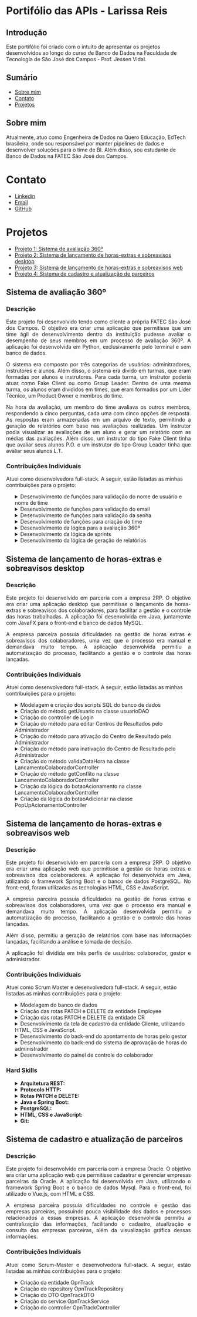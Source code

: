 <h1>Portifólio das APIs - Larissa Reis</h1>
<h2>Introdução</h2>
<p>Este portifólio foi criado com o intuito de apresentar os projetos desenvolvidos ao longo do curso de Banco de Dados na Faculdade de Tecnologia de São José dos Campos - Prof. Jessen Vidal.</p>
<h2>Sumário</h2>
<ul>
    <li><a href="#sobre_mim">Sobre mim</a></li>
    <li><a href="#contato">Contato</a></li>
    <li><a href="#projetos">Projetos</a></li>
</ul>

<h2 id="sobre_mim">Sobre mim</h2>
<p>Atualmente, atuo como Engenheira de Dados na Quero Educação, EdTech brasileira, onde sou responsável por manter pipelines de dados e desenvolver soluções para o time de BI. Além disso, sou estudante de Banco de Dados na FATEC São José dos Campos.</p>

<h1 id="contato">Contato</h1>
<ul>
    <li><a href="https://www.linkedin.com/in/larissa-reis-693568250">Linkedin</a></li>
    <li><a href="mailto:larireis.contato@gmail.com">Email</a></li>
    <li><a href="https://github.com/larissa-fernanda">GitHub</a></li>
</ul>

<h1 id="projetos">Projetos</h1>
<ul>
    <li><a href="#api1">Projeto 1: Sistema de avaliação 360º</a></li>
    <li><a href="#api2">Projeto 2: Sistema de lançamento de horas-extras e sobreavisos desktop</a></li>
    <li><a href="#api3">Projeto 3: Sistema de lançamento de horas-extras e sobreavisos web</a></li>
    <li><a href="#api4">Projeto 4: Sistema de cadastro e atualização de parceiros</a></li>
</ul>

<h2 id="api1">Sistema de avaliação 360º</h2>

<h3>Descrição</h3>

<p align="justify">Este projeto foi desenvolvido tendo como cliente a própria FATEC São José dos Campos. O objetivo era criar uma aplicação que permitisse que um time ágil de desenvolvimento dentro da instituição pudesse avaliar o desempenho de seus membros em um processo de avaliação 360º. A aplicação foi desenvolvida em Python, exclusivamente pelo terminal e sem banco de dados.</p>

<p align="justify">O sistema era composto por três categorias de usuários: adminitradores, instrutores e alunos. Além disso, o sistema era divido em turmas, que eram formadas por alunos e instrutores. Para cada turma, um instrutor poderia atuar como Fake Client ou como Group Leader. Dentro de uma mesma turma, os alunos eram divididos em times, que eram formados por um Líder Técnico, um Product Owner e membros do time.</p>

<p align="justify">Na hora da avaliação, um membro do time avaliava os outros membros, respondendo a cinco perguntas, cada uma com cinco opções de resposta. As respostas eram armazenadas em um arquivo de texto, permitindo a geração de relatórios com base nas avaliações realizadas. Um instrutor podia visualizar as avaliações de um aluno e gerar um relatório com as médias das avaliações. Além disso, um instrutor do tipo Fake Client tinha que avaliar seus alunos P.O. e um instrutor do tipo Group Leader tinha que avaliar seus alunos L.T.</p>

<h3>Contribuições Individuais</h3>

Atuei como desenvolvedora full-stack. A seguir, estão listadas as minhas contribuições para o projeto:

<ul>
    <details>
        <summary>Desenvolvimento de funções para validação do nome de usuário e nome de time</summary>
        <p align="justify">Criei as funções iniciais de validação do nome de usuário e nome de time, garantindo que o nome informado pelo usuário atendesse aos critérios estabelecidos. As funções verificavam se o nome era válido, ou seja, se continha apenas letras e underlines, se não começava com números e se tinha mais de dois caracteres. Para isso, usei expressões regulares.</p>
        <pre>
        <code>
        def has_name_valid_characters(name):
            "Verifica se tem caracteres especiais."
            return re.match("^[a-zA-Z0-9_-]+$", name)

        def is_name_valid(name, show=False):
            """
            Retorna True ou False. Verifica se o nome é valido ou não.
            Validações:
                - deve conter mais de 2 caracteres
                - não pode começar com número
                - não pode conter caracteres especiais, exceto underline "_"
            """
            if len(name) <= 2:
                if show == True:
                    print('O nome deve ter mais de 2 caracteres. Tente novamente!')
                return False
            elif not has_name_valid_characters(name):
                if show == True:
                    print('Formato inválido. Tente novamente!')
                return False
            elif re.match('\d', name[0]):
                if show == True:
                    print('Nomes não podem começar com número')
                return False
            else:
                return True

        def prompt_for_valid_username():
            """
            Loop pedindo para o usuário inserir o nome caso
            o nome seja inválido.
            """
            input_name = input('Digite o nome:')

            while not is_name_valid(input_name):
                input_name = input('Digite um nome válido:')

            return input_name

        def prompt_for_valid_team_name():
            input_team_name = input('Digite o nome do time: ')

            while not is_name_valid(input_team_name):
                input_team_name = input('Digite um nome válido para o time: ')

            return input_team_name

</code></pre> 
    </details>
    <details>
        <summary>Desenvolvimento de funções para validação do email</summary>
        <p align="justify">Criei as funções iniciais de validação do email, garantindo que o email informado pelo usuário atendesse aos critérios estabelecidos. As funções verificavam se o email era válido, ou seja, se continha um "@" e um ".". Para isso, usei expressões regulares.</p>
        <pre>
        <code>
        def is_email_valid(email):
            return re.match('^[a-z0-9.]+@[a-z0-9]+\.[a-z]+(\.[a-z]+)?$', email)


        def prompt_for_valid_email():
            input_email = input('Digite o email: ')

            while not is_email_valid(input_email):
                print('E-mail inválido. Digite novamente!')
                input_email = input('Digite o e-mail: ')

            return input_email
</code></pre>
    </details>
    <details>
        <summary>Desenvolvimento de funções para validação da senha</summary>
        <p align="justify">Criei as funções iniciais de validação da senha, garantindo que a senha informada pelo usuário atendesse aos critérios estabelecidos. As funções verificavam se a senha era válida, ou seja, se continha pelo menos 8 caracteres, um número, uma letra maiúscula, uma letra minúscula e um caracter especial. Para isso, usei expressões regulares.</p>
        <pre>
        <code>
        def is_password_valid(password, show=False):
            """
            Retorna True ou False. Verifica se a senha é valida ou não.
            Validações:
                - deve conter mais de 8 caracteres
                - deve conter pelo menos 1 letra maiúscula
                - deve conter pelo menos 1 letra minúscula
                - deve conter pelo menos 1 número
                - deve conter pelo menos 1 carácter especial (@!%*?&)    
            """
            if len(password) < 8:
                if show == True:
                    print('A senha deve ter mais de 8 caracteres.')
                return False
            elif not has_password_valid_characters(password):
                if show == True:
                    print('Formato inválido!')
                return False
            else:
                return True

        def prompt_for_valid_password(show = False):
            """
            Loop pedindo para o usuário inserir a senha caso
            ela seja inválida.
            """
            if show == True:
                print('Sua senha deve conter:\n- No mínimo 8 caracteres\n- No mínimo 1 letra maiúscula\n- No mínimo 1 letra minúscula\n- No mínimo 1 número\n- No mínimo 1 carácter especial (@!%*?&) ')
            input_password = stdiomask.getpass(prompt="Digite a senha: ", mask="*")

            while not is_password_valid(input_password, show):
                input_password = stdiomask.getpass(prompt="Digite uma senha válida: ", mask="*")

            return input_password
</code></pre>
    </details>
    <details>
        <summary>Desenvolvimento de funções para criação do time</summary>
        <p align="justify">Criei as funções iniciais para a criação do time, permitindo que o usuário informasse o nome do time e os membros que fariam parte dele. As funções solicitavam ao usuário o nome do time e os dados dos membros, como nome, email e função. Os membros eram validados de acordo com as regras estabelecidas e, caso fossem válidos, eram adicionados ao time.</p>
        <p align="justify">Os times eram formados por pelo menos um Líder Técnico e um Product Owner. Caso o time não atendesse a esses critérios, o usuário era informado e solicitado a informar os membros novamente. Ao informar um time válido, ele era salvo no arquivo de times.</p>
        <pre>
        <code>
        def create_team_dict(id, team_name, members): #members = [{"nome": "nome do membro", "funcao": "funcao do membro"},...]
            return {
                "id": id,
                "team_name": team_name,
                "members": members
            }

        def prompt_for_team_members():
            members = []
            while True:
                with open('users.txt', 'r') as file:
                    category = prompt_for_valid_category()
                    name = prompt_for_valid_username()
                    email = prompt_for_valid_email()
                    member = None
                    for line in file:
                        user = line_to_user_dict(line)
                        if user["name"] == name and user["email"] == email and user["category"] == category:
                            member = {
                                "id" : user["id"],
                                "category": category,
                                "name": name,
                                "email": email,
                            }
                            members.append(member)
                            break
                    if not member:
                        print('Usuário não encontrado.')

                    asking = input('Deseja continuar?').lower()
                    if asking == 'n'or asking == 'nao' or asking == 'não':
                        break
            return members

        def create_team_interactively():
            print("\nFormulário de Criação de Time\n")

            team_name = prompt_for_valid_team_name()
            members = prompt_for_team_members()
            if not has_team_valid_members(members):
                print("O time precisa ter pelo menos um Líder técnico e um Product Owner")
                return create_team_interactively()
            team_dict = create_team_dict(uuid.uuid4(), team_name, members)
            save_team_to_file(team_dict)

        def has_team_valid_members(members):
            """
            Verifica se o time tem pelo menos 1 Líder Técnico e 1 PO
            """
            needed_categories = set(['LT', 'PO'])
            category_of_members = set([member['category'] for member in members])
            return needed_categories.issubset(category_of_members)

        def save_team_to_file(team):
            file = open("data/teams.txt", "a")
            line = team_dict_to_line(team)
            file.write(line)
            file.write("\n")
            file.close()
            print("Time salvo com sucesso!")

        def print_team_members(team_name):
            found_team = None
            with open('data/teams.txt', 'r') as file:
                for line in file:
                    team_dict = line_to_team_dict(line.rstrip())

                    if team_name == team_dict["team_name"]:
                        found_team = team_dict
                        break

                if not found_team:
                    print("Time não encontrado")
                    return

            members = []

            with open("data/users.txt", "r") as file:
                for line in file:
                    user_dict = line_to_user_dict(line)
                    if user_dict["id"] in found_team["members_id"]:
                        members.append({**user_dict, "password": "****"})

            print("Time: ", found_team["team_name"])
            for member in members:
                print(member["name"], member["category"])

        def team_dict_to_line(team):
            team_id = team["id"]
            team_name = team["team_name"]
            members = [member["id"] for member in team["members"]]
            members_id = ','.join(members)
            return f"{team_id};{team_name};{members_id}"

        def line_to_team_dict(line):
            splited_line = line.split(";")
            team_id = splited_line[0]
            team_name = splited_line[1]
            members_id = splited_line[2].split(',')
            team_dict = {
                "team_id": team_id,
                "team_name": team_name,
                "members_id": members_id
            }
            return team_dict
</code></pre>
    </details>
    <details>
        <summary>Desenvolvimento da lógica para a avaliação 360º</summary>
        <p align="justify">Criei a lógica para a avaliação 360º, permitindo que um membro do time avaliasse os outros membros. A avaliação era composta por cinco perguntas, cada uma com cinco opções de resposta. As respostas eram armazenadas em um arquivo de texto, permitindo a geração de relatórios com base nas avaliações realizadas.</p>
        <p align="justify">Como o sistema era composto por diferentes categorias de usuários, um instrutor 
        <pre>
        <code>
        categories = {
            'PO': 'Product Owner',
            'LT': 'Líder Técnico',
            'MT':  'Membro do time',
        }


        def search_teams_on_file_by_user(user,select_member=True, show=True):
            teams = []
            with open('data/teams.txt', "r") as file:
                for line in file:
                    team = line_to_team_dict(line)
                    if user in team["members"]:
                        teams.append(team)

            if show:
                if len(teams) > 0:
                    blue_bright_print('\n          Seus times:') 
                    for indice, team in enumerate(teams):
                        print(f'     {indice+1}. {team["name"]}')

                    input_team = int(bright_input('\nQual time deseja selecionar? '))

                    if input_team > 0 and input_team <= len(teams):
                        team = teams[input_team - 1]
                        if select_member:
                            return select_team_member(user, team), team['id']
                        else:
                            return None, team['id']

                    else:
                        red_print('\nOpção inválida. Tente novamente!\n')
                        return search_teams_on_file_by_user(user, select_member)
                else:
                    green_print('Você não está inserido em nenhum time ainda.')
                    return None
            else:
                return teams


        def select_team_member(user ,team):
            print()
            blue_bright_print(f'     Membros de {team["name"]}:')
            valid_members = []
            for member in team['members']:
                if user['category'] == 'PO' or user['category'] == 'LT' or user['category'] == 'MT':
                    if member['category'] == 'PO' or member['category'] == 'LT' or member['category'] == 'MT':
                        valid_members.append(member)
                elif user['category'] == 'LG':
                    if member['category'] == 'LT':
                        valid_members.append(member)
                elif user['category'] == 'FC':
                    if member['category'] == 'PO':
                        valid_members.append(member)
            for indice, member in enumerate(valid_members):
                print(f'{indice+1}. {categories[member["category"]].ljust(20," ")}{member["name"]}')

            input_member = int(bright_input('\nQual membro deseja avaliar? '))
            if input_member > 0 and input_member <= len(valid_members):
                return valid_members[input_member-1]

            else:
                red_print('Usuário inválido. Tente novamente!')
                return select_team_member(team)


        def evaluation_form(user=None, team=None, show=True):
            questions = {
                '1': {
                    'question': "Trabalho em equipe, cooperação e descentralização de conhecimento:",
                    'answers': {'0': 'Muito Ruim', '1': 'Ruim', '2': 'Regular', '3': 'Bom', '4': 'Muito Bom'},
                },
                '2': {
                    'question': "Iniciativa e proatividade:",
                    'answers': {'0': 'Muito Ruim', '1': 'Ruim', '2': 'Regular', '3': 'Bom', '4': 'Muito Bom'},
                },
                '3': {
                    'question': "Autodidaxia e agregação de conhecimento ao grupo:",
                    'answers': {'0': 'Muito Ruim', '1': 'Ruim', '2': 'Regular', '3': 'Bom', '4': 'Muito Bom'},
                },
                '4': {
                    'question': "Entrega de resultados e participação efetiva no projeto:",
                    'answers': {'0': 'Muito Ruim', '1': 'Ruim', '2': 'Regular', '3': 'Bom', '4': 'Muito Bom'},
                },
                '5': {
                    'question': "Competência técnica:",
                    'answers': {'0': 'Muito Ruim', '1': 'Ruim', '2': 'Regular', '3': 'Bom', '4': 'Muito Bom'},
                }
            }
            if show:
                blue_bright_print(f"\n           Avaliação de {user['name']}\n")
                lista = []
                for qk, qv in questions.items():
                    green_print(f'\n{qk}. {qv["question"]}')

                    print('\nEscolha entre as opções indicadas:\n')
                    for ak, av in qv['answers'].items():
                        print(f'[{ak}]: {av}')

                    answers_user = int(bright_input('\nOpção: '))
                    print()
                    while answers_user < 0 or answers_user > 4:
                        red_print('\nOpção inválida! Tente novamente.\n')
                        answers_user = int(bright_input('\nOpção: '))
                    lista.append(answers_user)

                return evaluation(lista, user, team)

            else:
                return questions


        def evaluation(lista, user, team):
            evaluation = {'skill_1': lista[0], 'skill_2':lista[1], 'skill_3':lista[2], 'skill_4':lista[3], 'skill_5':lista[4]}
            id_sprint = 1
            id_team = team
            id_user_log = get_logged_user()['id']
            category_user_log = get_logged_user()['category']
            id_av_user = user['id']
            category_av_user = user['category']
            name_av_user = user['name']
            skill_1 = evaluation["skill_1"]
            skill_2 = evaluation["skill_2"]
            skill_3 = evaluation["skill_3"]
            skill_4 = evaluation["skill_4"]
            skill_5 = evaluation["skill_5"]

            line = f"{id_sprint};{id_team};{id_user_log};{category_user_log};{id_av_user};{category_av_user};{name_av_user};{skill_1};{skill_2};{skill_3};{skill_4};{skill_5}"

            return save_evaluation(line)


        def save_evaluation(line):
            file = open('data/evaluations.txt', "a")
            file.write(line)
            file.write("\n")
            file.close()


        def line_to_evaluation_dict(line):
            splitted_line = line.rstrip("\n").split(";")
            id_sprint = splitted_line[0]
            id_team = splitted_line[1]
            id_user_log = splitted_line[2]
            category_user_log = splitted_line[3]
            id_av_user = splitted_line[4]
            category_av_user = splitted_line[5]
            name_av_user = splitted_line[6]
            skill_1 = splitted_line[7]
            skill_2 = splitted_line[8]
            skill_3 = splitted_line[9]
            skill_4 = splitted_line[10]
            skill_5 = splitted_line[11]
            dict = {
                    "id_sprint": id_sprint,
                    "id_team": id_team,
                    "id_user_log": id_user_log,
                    "category_user_log": category_user_log,
                    "id_av_user": id_av_user,
                    "category_av_user": category_av_user,
                    "name_av_user": name_av_user,
                    "skill_1": skill_1,
                    "skill_2": skill_2,
                    "skill_3": skill_3,
                    "skill_4": skill_4,
                    "skill_5": skill_5 
                    }
            return dict


        def mean_grades(team, user):
            skills = [[],[],[],[],[]]

            with open ('data/evaluations.txt', "r") as file:
                for line in file:
                    splitted_line = line.rstrip("\n").split(";")
                    if team == splitted_line[1] and user == splitted_line[4]:
                        skills[0].append(int(splitted_line[7]))
                        skills[1].append(int(splitted_line[8]))
                        skills[2].append(int(splitted_line[9]))
                        skills[3].append(int(splitted_line[10]))
                        skills[4].append(int(splitted_line[11]))

            if len(skills[0]) > 0:    
                mean = [
                    round(statistics.mean(skills[0]), 1),
                    round(statistics.mean(skills[1]), 1),
                    round(statistics.mean(skills[2]), 1),
                    round(statistics.mean(skills[3]), 1),
                    round(statistics.mean(skills[4]), 1),
                ]

                total_mean = round(statistics.mean(mean), 1)

                return [mean, total_mean]
            else:
                return None


        def print_mean_grades(team, user):
            mean = mean_grades(team,user['id'])
            questions = evaluation_form(user, team, show=False)

            if mean is None:
                magenta_print('\nVocê ainda não foi avaliado.')
                return

            blue_bright_print(f"\n          Médias de {user['name']}\n")    
            for n, question in enumerate(questions):
                bright_print(f'{questions[question]["question"]}')
                if mean[0][n] > 2:
                    green_print(f'{mean[0][n]}')
                elif mean[0][n] == 2:
                    magenta_print(f'{mean[0][n]}')
                else:
                    red_print(f'{mean[0][n]}')
            if mean[1] >= 2:
                green_print(f'\nMédia total: {mean[1]}\n')
            elif mean[1] == 2:
                magenta_print(f'\nMédia total: {mean[1]}\n')
            else:
                red_print(f'\nMédia total: {mean[1]}\n')

        def print_mean_grades_LG(team_id, LT = False):
            with open('data/teams.txt', 'r') as file:
                for line in file:
                    team_dict = line_to_team_dict(line)
                    if team_id == team_dict['id']:
                        team = team_dict
                        break

            team_member_mean = {member['id']: {'name': member['name'], 'category': member['category']} for member in team['members']}

            with open ('data/evaluations.txt', "r") as file:
                for line in file:
                    dict_line = line_to_evaluation_dict(line)
                    if team_id == dict_line['id_team']:
                        if team_member_mean[dict_line['id_av_user']].get('mean', None) is None:
                            member_mean = mean_grades(team_id, dict_line['id_av_user'])
                            team_member_mean[dict_line['id_av_user']]['mean'] = member_mean

            questions = evaluation_form(show=False)
            members_to_list = team_member_mean

            if LT:
                members_to_list = {id: item for id, item in team_member_mean.items() if item['category'] == 'LT'}
            for item in members_to_list.values():
                if 'mean' not in item:
                    if item['category'] not in ['FC', 'LG']:
                        magenta_print(f'\n{item["name"]} ({categories[item["category"]]}) ainda não foi avaliado.')
                    continue
                blue_bright_print(f"\n          Médias de {item['name']} - {categories[item['category']]}\n")
                for n, question in enumerate(questions):
                    bright_print(f'{questions[question]["question"]}', end = ' ')
                    if item["mean"][0][n] > 2:
                        green_print(f'{item["mean"][0][n]}')
                    elif item["mean"][0][n] == 2:
                        magenta_print(f'{item["mean"][0][n]}')
                    else:
                        red_print(f'{item["mean"][0][n]}')
                if item["mean"][1] >= 2:
                    green_print(f'\nMédia total: {item["mean"][1]}\n')
                elif item["mean"][1] == 2:
                    magenta_print(f'\nMédia total: {item["mean"][1]}\n')
                else:
                    red_print(f'\nMédia total: {item["mean"][1]}\n')

        def print_mean_grades_FC(team):
            lista = []
            with open ('data/evaluations.txt', "r") as file:
                for line in file:
                    dict_line = line_to_evaluation_dict(line)
                    if team == dict_line['id_team']:
                        if dict_line['category_av_user'] == 'PO':
                            if dict_line['id_av_user'] not in [item[0] for item in lista]:
                                po_mean = mean_grades(team, dict_line['id_av_user'])
                                lista.append((dict_line['id_av_user'], dict_line['name_av_user'], po_mean))

            if len(lista) < 1:
                magenta_print('\nO PO desse time ainda não foi avaliado.')

            questions = evaluation_form(show=False)
            for item in lista:
                blue_bright_print(f"\n          Médias de {item[1]}\n")    
                for n, question in enumerate(questions):
                    bright_print(f'{questions[question]["question"]}', end = ' ')
                    if item[2][0][n] > 2:
                        green_print(f'{item[2][0][n]}')
                    elif item[2][0][n] == 2:
                        magenta_print(f'{item[2][0][n]}')
                    else:
                        red_print(f'{item[2][0][n]}')
                if item[2][1] >= 2:
                    green_print(f'\nMédia total: {item[2][1]}\n')
                elif item[2][1] == 2:
                    magenta_print(f'\nMédia total: {item[2][1]}\n')
                else:
                    red_print(f'\nMédia total: {item[2][1]}\n')

        def run_evaluation():
            user_log = get_logged_user()
            if user_log['category']!= 'LG' and user_log['category']!= 'FC':
                av_user, id_team = search_teams_on_file_by_user(user_log)
                evaluation_form(av_user, id_team)
            elif user_log['category'] == 'LG':
                av_user, id_team = search_teams_on_file_by_user(user_log)
                evaluation_form(av_user, id_team)
            else:
                av_user, id_team = search_teams_on_file_by_user(user_log)
                evaluation_form(av_user, id_team)

        def run_mean_grades():
            user_log = get_logged_user()

            if user_log['category']!= 'LG' and user_log['category']!= 'FC':
                av_user, id_team = search_teams_on_file_by_user(user_log, select_member=False)
                print_mean_grades(id_team, user_log)


            elif user_log['category'] == 'LG':
                av_user, id_team = search_teams_on_file_by_user(user_log, select_member=False)
                only_LT = ['Ver somente as médias dos Líderes Técnicos', 'Ver as notas de todo o time']
                blue_bright_print('\n       Selecione uma opção:'.center(60))
                for indice, item in enumerate(only_LT):
                    print(f'     {indice+1}. {item}')
                awnser = int(input('\n   Opção: '))
                while awnser != 1 and awnser != 2:
                    awnser = int(input('\n   Opção: '))
                if awnser == 1:
                    print_mean_grades_LG(id_team, LT=True)
                elif awnser == 2:
                    print_mean_grades_LG(id_team)


            elif user_log['category'] == 'FC':   
                av_user, id_team = search_teams_on_file_by_user(user_log, select_member=False)
                print_mean_grades_FC(id_team)
</pre></code>
    </details>
    <details>
        <summary>Desenvolvimento da lógica de sprints</summary>
        <p align="justify">Criei a lógica para a criação e fechamento de sprints, permitindo que um instrutor do tipo Group Leader pudesse criar uma sprint e fechá-la. Além disso, criei a lógica para a seleção de uma sprint, permitindo que um instrutor pudesse selecionar uma sprint para avaliar os membros do time</p>
        <p align="justify">Para a criação de uma sprint, era necessário fechar a sprint anterior, caso houvesse uma sprint aberta. Para isso, criei a função <code>get_opened_sprint</code>, que retornava a sprint aberta, caso houvesse uma, e a função <code>has_opened_sprint</code>, que verificava se havia uma sprint aberta. Além disso, criei a função <code>select_sprint_tui</code>, que permitia a seleção de uma sprint, e a função <code>close_sprint_tui</code>, que fechava a sprint selecionada.</p>
        <p align="justify">A criação de uma sprint se dava por turma, ou seja, um instrutor do tipo Group Leader podia criar uma sprint para uma turma específico.</p>
        <pre>
        <code>
        def summary_sprint(sprint):
            name = sprint["name"]
            id = sprint["id"]
            status = sprint["status"]
            return f"{name} #{id} ({status})"


        def show_sprints_from_group(group):
            sprints = get_all_sprints_from_group(group)
            print("Sprints")
            for sprint in sprints:
                print(f"    - {summary_sprint(sprint)}")


        def has_group_opened_sprint(group):
            opened_sprints = get_opened_sprint_from_group(group)
            return opened_sprints is not None


        def open_sprint_for_group(group):
            if has_group_opened_sprint(group):
                print("Já existe uma sprint aberta.")
                return
            sprint_name = input('Qual o nome da sprint? ')
            create_sprint(group, sprint_name)


        def close_sprint_from_group(group):
            if not has_group_opened_sprint(group):
                print("Não existe sprint aberta.")
                return
            sprint = get_opened_sprint_from_group(group)
            print(summary_sprint(sprint))
            answer = input("Tem certeza que deseja fechar essa sprint (S/N)? ")
            if answer != "S" and answer != "s":
                return
            sprint["status"] = "fechada"
            update_sprints()    


        def select_sprint_from_group(group, closed=False):
            sprints = get_all_sprints_from_group(group)
            if not closed:
                valid_sprints = sprints
            if closed:
                valid_sprints = []
                for sprint in sprints:
                    if sprint['status'] == 'fechada':
                        valid_sprints.append(sprint)

            if len(valid_sprints) == 0:
                print("Nenhuma sprint encontrada.")
                return None

            for index, sprint in enumerate(valid_sprints):
                print(f"{index+1} - {summary_sprint(sprint)}")

            while True:
                option = safe_int_input("Opção: ")
                if option > 0 and option <= len(sprints):
                    return valid_sprints[option - 1]
                print("Opção inválida.")


        def reopen_sprint_from_group(group):
            if has_group_opened_sprint(group):
                print("Já existe uma sprint aberta.")
                return
            sprint = select_sprint_from_group(group)

            if sprint is None:
                return
            
            print(summary_sprint(sprint))
            answer = input("Tem certeza que deseja reabrir essa sprint (S/N)? ")
            if answer != "S" and answer != "s":
                return
            sprint["status"] = "aberta"
            update_sprints()    


        def admin_sprints_menu():
            print("Selecione a Turma")
            turma = search_and_select_turma()
            if turma is None:
                return
            
            while True:
                print("Menu Sprints (Administrador)")
                print(f"Turma: {turma['name']}")
                print("1 - Listar")
                print("2 - Abrir Nova")
                print("3 - Fechar")
                print("4 - Reabrir")
                print("5 - Voltar")
                
                while True:
                    option = safe_int_input("Opção: ")
                    if option >= 1 and option <= 6:
                        break
                    print("Opção inválida.")
                
                if option == 1:
                    show_sprints_from_group(turma)
                elif option == 2:
                    open_sprint_for_group(turma)
                elif option == 3:
                    close_sprint_from_group(turma)
                elif option == 4:
                    reopen_sprint_from_group(turma)
                else:
                    return
</code></pre>
    </details>
    <details>
        <summary>Desenvolvimento da lógica de geração de relatórios</summary>
        <p align="justify">Criei a lógica para a geração de relatórios, permitindo que o administrador pudesse ver todas as médias no geral ou por sprint, um aluno pudesse ver todas as suas médias no geral ou por sprint, um instrutor do tipo Group Leader pudesse ver as médias de todos os membros do time ou somente dos Líderes Técnicos e um instrutor do tipo Fake Client pudesse ver somente as médias dos Product Owners.</p>
        <pre>
        <code>
        EVALUATIONS_TXT_FILE =  "data/evaluations.txt"

        CATEGORIES = {
            "PRODU": "Product Owner",
            "LIDER": "Líder Técnico",
            "COMUM": "Membro do time",
        }


        def average_grades(team_id, user_id, sprint=None):
            skills = [[], [], [], [], []]

            with open(EVALUATIONS_TXT_FILE, "r") as file:
                for line in file:
                    evaluation = line_to_evaluation_dict(line)
                    if sprint is not None:
                        if team_id == evaluation["id_team"] and user_id == evaluation["evaluated_id"] and sprint['id'] == evaluation['id_sprint']:
                            skills[0].append(int(evaluation["skill_1"]))
                            skills[1].append(int(evaluation["skill_2"]))
                            skills[2].append(int(evaluation["skill_3"]))
                            skills[3].append(int(evaluation["skill_4"]))
                            skills[4].append(int(evaluation["skill_5"]))
                    else:
                        if team_id == evaluation["id_team"] and user_id == evaluation["evaluated_id"]:
                            skills[0].append(int(evaluation["skill_1"]))
                            skills[1].append(int(evaluation["skill_2"]))
                            skills[2].append(int(evaluation["skill_3"]))
                            skills[3].append(int(evaluation["skill_4"]))
                            skills[4].append(int(evaluation["skill_5"]))


            if len(skills[0]) > 0:
                mean = [
                    round(statistics.mean(skills[0]), 1),
                    round(statistics.mean(skills[1]), 1),
                    round(statistics.mean(skills[2]), 1),
                    round(statistics.mean(skills[3]), 1),
                    round(statistics.mean(skills[4]), 1),
                ]

                total_mean = round(statistics.mean(mean), 1)

                return [mean, total_mean]
            else:
                return None


        def print_average_grades(team, user, sprint=None):
            average = average_grades(team['id'], user["id"], sprint)
            questions = evaluation_form(show=False)

            if average is None:
                magenta_print("\nVocê ainda não foi avaliado.")
                return

            blue_bright_print(f"\n          Médias de {user['name']}\n")
            for n, question in enumerate(questions):
                bright_print(f'{questions[question]["question"]}')
                if average[0][n] > 2:
                    green_print(f"{average[0][n]}")
                elif average[0][n] == 2:
                    magenta_print(f"{average[0][n]}")
                else:
                    red_print(f"{average[0][n]}")
            if average[1] >= 2:
                green_print(f"\nMédia total: {average[1]}\n")
            elif average[1] == 2:
                magenta_print(f"\nMédia total: {average[1]}\n")
            else:
                red_print(f"\nMédia total: {average[1]}\n")


        def print_average_grades_LG(team, sprint=None, LT=False):

            team_member_average = {
                member["id"]: {"name": member["name"], "category": member["category"]}
                for member in team["members"]
            }

            with open(EVALUATIONS_TXT_FILE, "r") as file:
                for line in file:
                    dict_line = line_to_evaluation_dict(line)
                    if team['id'] == dict_line["id_team"]:
                        if team_member_average[dict_line["evaluated_id"]].get("average", None) is None:
                            member_average = average_grades(team['id'], dict_line["evaluated_id"], sprint)
                            team_member_average[dict_line["evaluated_id"]]["average"] = member_average

            questions = evaluation_form(show=False)
            members_to_list = team_member_average

            if LT:
                members_to_list = {
                    id: item
                    for id, item in team_member_average.items()
                    if item["category"] == "LIDER"
                }
            for item in members_to_list.values():
                if "average" not in item:
                    magenta_print(
                        f'\n{item["name"]} ({CATEGORIES[item["category"]]}) ainda não foi avaliado.'
                    )
                    continue
                blue_bright_print(
                    f"\n          Médias de {item['name']} - {CATEGORIES[item['category']]}\n"
                )
                for n, question in enumerate(questions):
                    bright_print(f'{questions[question]["question"]}', end=" ")
                    if item["average"][0][n] > 2:
                        green_print(f'{item["average"][0][n]}')
                    elif item["average"][0][n] == 2:
                        magenta_print(f'{item["average"][0][n]}')
                    else:
                        red_print(f'{item["average"][0][n]}')
                if item["average"][1] >= 2:
                    green_print(f'\nMédia total: {item["average"][1]}\n')
                elif item["average"][1] == 2:
                    magenta_print(f'\nMédia total: {item["average"][1]}\n')
                else:
                    red_print(f'\nMédia total: {item["average"][1]}\n')


        def print_average_grades_FC(team, sprint):
            lista = []
            with open(EVALUATIONS_TXT_FILE, "r") as file:
                for line in file:
                    dict_line = line_to_evaluation_dict(line)
                    if team["id"] == dict_line["id_team"]:
                        if dict_line["evaluated_category"] == "PRODU":
                            if dict_line["evaluated_id"] not in [item[0] for item in lista]:
                                po_average = average_grades(team["id"], dict_line["evaluated_id"], sprint)
                                lista.append(
                                    (
                                        dict_line["evaluated_id"],
                                        dict_line["evaluated_name"],
                                        po_average,
                                    )
                                )

            if len(lista) < 1:
                magenta_print("\nO Product Owner desse time ainda não foi avaliado.")

            questions = evaluation_form(show=False)
            for item in lista:
                blue_bright_print(f"\n          Médias de {item[1]}\n")
                for n, question in enumerate(questions):
                    bright_print(f'{questions[question]["question"]}', end=" ")
                    if item[2][0][n] > 2:
                        green_print(f"{item[2][0][n]}")
                    elif item[2][0][n] == 2:
                        magenta_print(f"{item[2][0][n]}")
                    else:
                        red_print(f"{item[2][0][n]}")
                if item[2][1] >= 2:
                    green_print(f"\nMédia total: {item[2][1]}\n")
                elif item[2][1] == 2:
                    magenta_print(f"\nMédia total: {item[2][1]}\n")
                else:
                    red_print(f"\nMédia total: {item[2][1]}\n")


        def by_sprint_question(team):
            by_sprint = [
                "Ver as médias por sprint",
                "Ver as médias de todas as sprints"
            ]
            blue_bright_print("\n       Ver médias por sprint?".center(60))

            for indice, item in enumerate(by_sprint):
                print(f"     {indice+1}. {item}")
            awnser_sprint = int(bright_input("\n   Opção: "))

            while awnser_sprint != 1 and awnser_sprint != 2:
                awnser_sprint = int(bright_input("\n   Opção: "))

            if awnser_sprint == 1:
                sprint = select_sprint_tui(team['id'], closed=True)

            elif awnser_sprint == 2:
                sprint = None

            return sprint


        def run_average_grades():
            user, groups = search_groups()
            av_user, team = select_group(user, groups, select_member=False)
            sprint = by_sprint_question(team)

            if user["type"] == 'COMUM':
                print_average_grades(team, user, sprint)

            elif user["type"] == 'ADMIN':
                print_average_grades_LG(team, sprint)

            elif user["id"] == team['turma']['group_leader']['id']:
                only_LT = [
                    "Ver somente as médias dos Líderes Técnicos",
                    "Ver as notas de todo o time",
                ]
                blue_bright_print("\n       Quais médias quer ver?".center(60))
                for indice, item in enumerate(only_LT):
                    print(f"     {indice+1}. {item}")
                awnser = int(input("\n   Opção: "))
                while awnser != 1 and awnser != 2:
                    awnser = int(input("\n   Opção: "))
                if awnser == 1:
                    print_average_grades_LG(team, sprint, LT=True)
                elif awnser == 2:
                    print_average_grades_LG(team, sprint)

            elif user["id"] == team['turma']['fake_client']['id']:
                print_average_grades_FC(team, sprint)
</code></pre>
    </details>
</ul>

<h2 id="api2">Sistema de lançamento de horas-extras e sobreavisos desktop</h2>

<h3>Descrição</h3>

<p align="justify">Este projeto foi desenvolvido em parceria com a empresa 2RP. O objetivo era criar uma aplicação desktop que permitisse o lançamento de horas-extras e sobreavisos dos colaboradores, para facilitar a gestão e o controle das horas trabalhadas. A aplicação foi desenvolvida em Java, juntamente com JavaFX para o front-end e banco de dados MySQL.</p>

<p align="justify">A empresa parceira possuía dificuldades na gestão de horas extras e sobreavisos dos colaboradores, uma vez que o processo era manual e demandava muito tempo. A aplicação desenvolvida permitiu a automatização do processo, facilitando a gestão e o controle das horas lançadas.</p>

<h3>Contribuições Individuais</h3>
<p>Atuei como desenvolvedora full-stack. A seguir, estão listadas as minhas contribuições para o projeto:</p>

<ul>
    <details>
        <summary>Modelagem e criação dos scripts SQL do banco de dados</summary>
        <p align="justify">Participei da modelagem do banco de dados, utilizando o MySQL. O banco de dados foi modelado de acordo com as necessidades da empresa parceira, contemplando as entidades e relacionamentos necessários para a aplicação.</p>
        <p align="justify">Além disso, participei da criação dos scripts SQL para a criação das tabelas e relacionamentos no banco de dados.</p>
        <pre>
        <code>
        create table
            hora(
                id int not null AUTO_INCREMENT PRIMARY KEY,
                username_lancador VARCHAR(20) not null,
                data_hora_inicio DATETIME not NULL,
                data_hora_fim DATETIME not NULL,
                tipo VARCHAR(15) NOT NULL,
                Foreign Key (username_lancador) REFERENCES usuarios(username)
            );

        create table
            centro_resultado(
                nome VARCHAR(30) NOT NULL,
                status_aprovacao ENUM('ativo', 'inativo') NOT NULL,
                codigo_cr VARCHAR(10) not NULL PRIMARY KEY,
                sigla VARCHAR (10) NOT NULL UNIQUE
            );

        create table
            cliente (
                razao_social VARCHAR(70) NOT NULL,
                status_clientes ENUM('ativo', 'inativo') NOT NULL,
                cnpj BIGINT PRIMARY KEY NOT NULL
            );

        create table
            contrato(
                id int(10) auto_increment primary key,
                cod_cr VARCHAR(10) not NULL,
                cnpj_cliente BIGINT NOT NULL,
                Foreign Key (cod_cr) REFERENCES centro_resultado(codigo_cr),
                Foreign KEY (cnpj_cliente) REFERENCES cliente(cnpj)
            );

        create table
            integrantes (
                gestor BOOLEAN NOT NULL,
                username_integrante VARCHAR(20) not null,
                cod_cr VARCHAR(10) not NULL,
                Foreign Key (username_integrante) REFERENCES usuarios(username),
                Foreign Key (cod_cr) REFERENCES centro_resultado(codigo_cr),
                PRIMARY KEY (username_integrante, cod_cr)
            );
</code></pre>
    </details>
    <details>
        <summary>Criação do método getUsuario na classe usuarioDAO</summary>
        <p align="justify">Criei o método <code>getUsuario</code> na classe <code>usuarioDAO</code>, que era responsável por buscar um usuário no banco de dados com base no nome de usuário e senha informados. O método retornava um objeto do tipo <code>Usuario</code>, que continha as informações do usuário.</p>
        <pre>
        <code>
        public Usuario getUsuario(String username, String senha){
                
                        String sql = "SELECT * FROM usuario WHERE username = ? AND senha = ?";
                        
                Connection conn = null;
                PreparedStatement pstm = null;
                //Classe que vai recuperar os dados do banco. ***SELECT****
                ResultSet rset = null;
                        Usuario usuario = Usuario.getInstance();
                
                try {
                    conn = Conexao.createConnectionToMySQL();
                    
                    pstm = (PreparedStatement) conn.prepareStatement(sql);
                                pstm.setString(1, username);
                                pstm.setString(2, senha);			
                    rset = pstm.executeQuery();
                                
                    
                                if (rset.next()) {
                        
                        usuario.setUsername(rset.getString("username"));
                        usuario.setNome(rset.getString("nome"));
                                        usuario.setSenha(rset.getString("senha"));
                        usuario.setCargo(rset.getString("funcao"));
                        usuario.setStatus(rset.getString("status_user"));
                                                        
                    } else {
                                    return null;
                                }
                                
                }catch (Exception e) {
                        e.printStackTrace();
                    }finally {
                        try {
                            if(rset!=null) {
                                rset.close();
                            }
                            
                            if(pstm!=null) {
                                pstm.close();
                            }
                            
                            if(conn!=null) {
                                conn.close();
                            }
                        }catch(Exception e) {
                            e.printStackTrace();
                        }
                    }
                    return usuario;
            }
</code></pre>
    </details>
    <details>
        <summary>Criação do controller de Login</summary>
        <p align="justify">Criei o controller de Login, utilizando o JavaFX. O controller era responsável por controlar a tela de login, validando as informações inseridas pelo usuário e realizando a autenticação do usuário.</p>
        <pre>
        <code>
        public class TelaLoginController implements Initializable {

            @FXML
            private TextField LoginUsuário;
            @FXML
            private PasswordField LoginSenha;
            @FXML
            private Button LoginBotaoEntrar;
            @FXML
            private Button LoginBotaoFechar;

            @Override
            public void initialize(URL url, ResourceBundle rb) {
                // TODO
            }    

            @FXML
            private void handleLoginButtonAction(ActionEvent event) {
                    String user = LoginUsuário.getText();
                    String senha = LoginSenha.getText();

                    try (Connection connection = Conexao.createConnectionToMySQL()) {
                        Usuario usuario = new usuarioDAO().getUsuario(user, senha);
                        if (usuario!=null && usuario.getUsername().equals( user) && usuario.getSenha().equals(senha)) {
                            
                            System.out.println("Logado");
                            System.out.println(usuario.getNome());
                            LoginSenha.setText("");
                            // Usuário e senha são válidos, exibir próxima tela
                            App.setRoot("LancamentoColaborador");
                            
                        } else {
                            Alert alert = new Alert(Alert.AlertType.ERROR);
                            alert.setTitle("Erro");
                            alert.setHeaderText("Usuário ou senha inválidos");
                            alert.setContentText("Por favor verifique suas credenciais e tente novamente.");
                            alert.showAndWait();
                        }
                    } catch (SQLException e) {
                        Alert alert = new Alert(Alert.AlertType.ERROR);
                        alert.setTitle("Erro");
                        alert.setHeaderText("Erro de banco de dados");
                        alert.setContentText("Ocorreu um erro ao se comunicar com o banco de dados. Por favor tente novamente mais tarde.");
                        alert.showAndWait();
                        e.printStackTrace();
                    } catch (Exception e) {
                        Alert alert = new Alert(Alert.AlertType.ERROR);
                        alert.setTitle("Erro");
                        alert.setHeaderText("Erro desconhecido");
                        alert.setContentText("Ocorreu um erro desconhecido. Por favor tente novamente mais tarde.");
                        alert.showAndWait();
                        e.printStackTrace();
                    } 
                }

                @FXML
                private void handleFecharButtonAction(ActionEvent event) {
                    // Obtém a janela atual
                Stage stage = (Stage) ((Node) event.getSource()).getScene().getWindow();

                // Fecha a janela atual
                stage.close();
                }
            }
</code></pre>
    </details>
    <details>
        <summary>Criação do método para editar Centros de Resultados pelo Administrador</summary>
        <p align="justify">Criei o método <code>BotaoEditar</code> na classe <code>CadastroCRADMController</code>, que era responsável por editar um Centro de Resultado. O método verificava se alguma linha da tabela de Centros de Resultado estava selecionada, exibia uma mensagem de confirmação para o usuário e, caso o usuário confirmasse, atualizava as informações do Centro de Resultado no banco de dados.</p>
        <details>
            <summary>Código do método update dentro de <code>crDAO</code></summary>
            <pre>
            <code>
            public void update(Centro_resultado cr) {
                String sql = "UPDATE centro_resultado SET nome=?, status_cr=?, sigla=? WHERE codigo_cr=?";
                Connection conn = null;
                PreparedStatement pstm = null;

                try {
                    conn = Conexao.createConnectionToMySQL();

                    pstm = (PreparedStatement) conn.prepareStatement(sql);
                    pstm.setString(1, cr.getNome());
                    pstm.setString(2, cr.getStatus_cr());
                    pstm.setString(3, cr.getSigla());
                    pstm.setString(4, cr.getCodigo_cr());

                    pstm.executeUpdate();
                } catch (Exception e) {
                    e.printStackTrace();
                } finally {
                    try {
                        if (pstm != null) {
                            pstm.close();
                        }
                        if (conn != null) {
                            conn.close();
                        }
                    } catch (Exception e) {
                        e.printStackTrace();
                    }
                }
            }
</code></pre>
        </details>
        <details>
            <summary>Código do método BotaoEditar</summary>
                <pre>
                <code>
                @FXML
                private void BotaoEditar(ActionEvent event) {
                    // verifica se alguma linha foi selecionada
                    if (tabelaCadastroCr.getSelectionModel().getSelectedItem() != null) {
                        // desabilita a edição da coluna de código
                        tabelaCadastroCr.getColumns().get(0).setEditable(false);

                        Alert alert = new Alert(Alert.AlertType.CONFIRMATION);
                        alert.setTitle("Confirmação");
                        alert.setHeaderText(null);
                        alert.setContentText("Tem certeza que deseja atualizar os dados do CR?");

                        Optional<ButtonType> result = alert.showAndWait();
                        if (result.isPresent() && result.get() == ButtonType.OK) {
                            // o usuário clicou em "OK", continue com a ação
                            Centro_resultado crSelecionado = tabelaCadastroCr.getSelectionModel().getSelectedItem();

                            String novoNome = entradaNome.getText();
                            String novaSigla = entradaSigla.getText();
                            if (!novoNome.isEmpty()) {
                                // atualiza o objeto Centro_resultado com o novo nome
                                crSelecionado.setNome(novoNome);
                                crSelecionado.setSigla(novaSigla);

                                // salva o objeto atualizado no banco de dados
                                crDAO crdao = new crDAO();
                                crdao.update(crSelecionado);

                                // atualiza a tabela com as novas informações
                                carregarTabelaCr();
                                limparCampos();
                            }
                        } else {
                            limparCampos();
                            System.out.println("Cancelado");
                        }

                    } else {
                        System.out.println("Nenhuma linha selecionada");
                        Alert alert = new Alert(Alert.AlertType.ERROR);
                        alert.setTitle("Nenhuma linha selecionada");
                        alert.setHeaderText(null);
                        alert.setContentText("Por favor, selecione uma linha da tabela para editar");
                        alert.showAndWait();
                    }
                }
</code></pre>
        </details>
    </details>
    <details>
        <summary>Criação do método para ativação do Centro de Resultado pelo Administrador</summary>
        <p align="justify">Criei o método <code>BotaoInativar</code>, dentro da classe <code>CadastroCRADMController</code>, que era responsável por ativar um Centro de Resultado. O método verificava se alguma linha da tabela de Centros de Resultado estava selecionada, exibia uma mensagem de confirmação para o usuário e, caso o usuário confirmasse, atualizava o status do Centro de Resultado para ativo no banco de dados.</p>
        <pre>
        <code>
        @FXML
        private void BotaoAtivar(ActionEvent event) {
            // exibe um alerta de confirmação antes de ativar a CR
            Alert alert = new Alert(Alert.AlertType.CONFIRMATION);
            alert.setTitle("Confirmação");
            alert.setHeaderText(null);
            alert.setContentText("Tem certeza que deseja ativar a CR?");
            Optional<ButtonType> result = alert.showAndWait();
            if (result.get() == ButtonType.OK) {
                // o usuário clicou em "Ok", então a CR será ativada
                crDAO crdao = new crDAO();
                Centro_resultado cr = crdao.getCrByCodigo(valorDoItemSelecionado);
                cr.setStatus_cr("ativo");
                crdao.update(cr);
                carregarTabelaCr();
                limparCampos();

                Alert alert2 = new Alert(Alert.AlertType.INFORMATION);
                alert2.setTitle("CR ativado");
                alert2.setHeaderText(null);
                alert2.setContentText("O CR foi ativado com sucesso!");
                alert2.showAndWait();
            } else {
                // o usuário clicou em "Cancelar", então nada será feito
                limparCampos();
                carregarTabelaCr();
            }
        }
</code></pre>
    </details>
    <details>
        <summary>Criação do método para inativação do Centro de Resultado pelo Administrador</summary>
        <p align="justify">Criei o método <code>BotaoInativar</code>, dentro da classe <code>CadastroCRADMController</code>, que era responsável por inativar um Centro de Resultado. O método verificava se alguma linha da tabela de Centros de Resultado estava selecionada, exibia uma mensagem de confirmação para o usuário e, caso o usuário confirmasse, atualizava o status do Centro de Resultado para inativo no banco de dados.</p>
        <pre>
        <code>
        @FXML
        private void BotaoInativar(ActionEvent event) {
            // exibe um alerta de confirmação antes de inativar a CR
            Alert alert = new Alert(Alert.AlertType.CONFIRMATION);
            alert.setTitle("Confirmação");
            alert.setHeaderText(null);
            alert.setContentText("Tem certeza que deseja inativar o CR?");
            Optional<ButtonType> result = alert.showAndWait();
            if (result.get() == ButtonType.OK) {
                // o usuário clicou em "Ok", então a CR será inativada
                crDAO crdao = new crDAO();
                Centro_resultado cr = crdao.getCrByCodigo(valorDoItemSelecionado);
                cr.setStatus_cr("inativo");
                crdao.update(cr);

                carregarTabelaCr();
                limparCampos();

                Alert alert2 = new Alert(Alert.AlertType.INFORMATION);
                alert2.setTitle("CR inativado");
                alert2.setHeaderText(null);
                alert2.setContentText("O CR foi inativado com sucesso!");
                alert2.showAndWait();
            } else {
                // o usuário clicou em "Cancelar", então nada será feito
                limparCampos();
                carregarTabelaCr();
            }
        }
</code></pre>
    </details>
    <details>
        <summary>Criação do método validaDataHora na classe LancamentoColaboradorController</summary>
        <p align="justify">Criei o método que validava a data e hora de início e fim do lançamento de horas, garantindo que a data e hora de início fossem anteriores à data e hora de fim. O método <code>validaDataHora</code> era responsável por realizar essa validação e retornar um valor booleano indicando se a data e hora eram válidas.</p>
        <pre>
        <code>
        public boolean validaDataHora(Hora hora) {
            boolean valido = false;
            // Captura data hora inicio e fim
            Timestamp dtHrInicio = hora.getData_hora_inicio();
            Timestamp dtHrFim = hora.getData_hora_fim();

            int resultDtHrIniFim = dtHrInicio.compareTo(dtHrFim);

            // Verifica se a dtHrInicio é anterior a dtHrFim
            if (resultDtHrIniFim < 0) {
                valido = true;
            }
            return valido;
        }
</code></pre>
    </details>
    <details>
        <summary>Criação do método getConflito na classe LancamentoColaboradorController</summary>
        <p align="justify">Criei o método <code>getConflito</code> na classe <code>LancamentoColaboradorController</code>, que era responsável por verificar se o lançamento de horas entrava em conflito com alguma hora já lançada. O método comparava a data e hora de início e fim do lançamento com as datas e horas de início e fim de todas as horas já lançadas, retornando um valor booleano indicando se havia conflito.</p>
        <pre>
        <code>
        public boolean getConflito(Hora hora) {
            Timestamp dtHrInicio = hora.getData_hora_inicio();
            Timestamp dtHrFim = hora.getData_hora_fim();

            // Verifica se entra em conflito com alguma hora já lançada
            boolean conflito = false;
            for (Hora horaExistente : lishoras) {
                Timestamp inicio = horaExistente.getData_hora_inicio();
                Timestamp fim = horaExistente.getData_hora_fim();

                int resultIniIni = dtHrInicio.compareTo(inicio);
                int resultFimFim = dtHrFim.compareTo(fim);
                int resultIniFim = dtHrInicio.compareTo(fim);
                int resultFimIni = dtHrFim.compareTo(inicio);

                if ((resultIniIni > 0 && resultIniFim < 0)
                        || (resultFimIni > 0 && resultFimFim < 0)
                        || (resultIniIni < 0 && resultFimFim > 0)
                        || resultIniIni == 0 || resultFimFim == 0) {
                    conflito = true;
                    break;
                }
            }
            return conflito;
        }
</code></pre>
    </details>
    <details>
        <summary>Criação da lógica do botaoAcionamento na classe LancamentoColaboradorController</summary>
        <p align="justify">Criei a lógica do método <code>botaoAcionamento</code> na classe <code>LancamentoColaboradorController</code>, que era responsável por realizar o lançamento de um acionamento dentro de um sobreaviso. O método verificava se todos os campos obrigatórios estavam preenchidos, validava a data e hora de início e fim do lançamento, verificava se havia conflito com outras horas lançadas e, caso tudo estivesse correto, exibia um pop-up de confirmação e realizava o lançamento das horas.</p>
        <pre>
        <code>
        @FXML
        public void botaoAcionamento(ActionEvent event) throws ParseException {
            if (getDataInicio().getValue() == null
                    || getHoraInicio().getValue() == null
                    || getMinutoInicio().getValue() == null
                    || getDataFim().getValue() == null
                    || getHoraFim().getValue() == null
                    || getMinutoFim().getValue() == null
                    || entradaProjeto.getText().isEmpty()
                    || selecaoCliente.getValue() == null
                    || selecaoCR.getValue() == null
                    || entradaJustificativa.getText().isEmpty()
                    || horaTipo.getValue() == null) {
                System.out.println("Preencha todos os campos - tela de lançamento");
                Alert alert = new Alert(AlertType.ERROR);
                alert.setTitle("Preencha todos os campos");
                alert.setHeaderText(null);
                alert.setContentText("Alguns dos campos não foram preenchidos");
                alert.showAndWait();
            } else {
                capturaHora();
                boolean valido = validaDataHora(capturaHora());

                if (valido) {
                    boolean conflito = getConflito(capturaHora());

                    if (!conflito) {
                        try {
                            FXMLLoader loader = new FXMLLoader(getClass().getResource("PopUpAcionamento.fxml"));
                            Parent root = loader.load();
                            PopUpAcionamentoController controller = new PopUpAcionamentoController();

                            loader.setController(controller);
                            Stage popup = new Stage();
                            popup.initModality(Modality.APPLICATION_MODAL);
                            popup.initOwner(botaoAcionamento.getScene().getWindow());
                            popup.setScene(new Scene(root));

                            popup.showAndWait();
                            carregarTabelaLancamento();
                            limparCampos();

                        } catch (IOException e) {

                        }
                    } else {
                        Alert alert = new Alert(Alert.AlertType.ERROR);
                        alert.setTitle("Conflito de horas");
                        alert.setHeaderText(null);
                        alert.setContentText("A hora informada está em conflito com outro lançamento");
                        alert.showAndWait();
                    }
                } else {
                    Alert alert = new Alert(Alert.AlertType.ERROR);
                    alert.setTitle("Lançamento incompatível");
                    alert.setHeaderText(null);
                    alert.setContentText("Data e hora de início devem ser antes do fim");
                    alert.showAndWait();
                }
            }
        }
</code></pre>
    </details>
    <details>
        <summary>Criação da lógica do botaoAdicionar na classe PopUpAcionamentoController</summary>
        <p align="justify">Criei a lógica do método <code>botaoAdicionar</code> na classe <code>PopUpAcionamentoController</code>, que era responsável por realizar o lançamento de um acionamento dentro de um sobreaviso. O método verificava se todos os campos obrigatórios estavam preenchidos, validava a data e hora de início e fim do lançamento, verificava se havia conflito com outras horas lançadas e, caso tudo estivesse correto, exibia um pop-up de confirmação e realizava o lançamento das horas.</p>
        <pre>
        <code>
        private void botaoAdicionar() throws ParseException {
            // Obtém os valores de data de inicio e de fim (campos de entrada)
            inicioAcionamento = dataInicioAc.getValue();
            fimAcionamento = dataFimAc.getValue();

            // Verifica se as datas (NÃO) foram preenchidas
            if (inicioAcionamento == null || fimAcionamento == null) {
                Alert alert = new Alert(Alert.AlertType.ERROR);
                alert.setTitle("Preencha todos os campos");
                alert.setHeaderText(null);
                alert.setContentText("Alguns dos campos não foram preenchidos");
                alert.showAndWait();
            } else {
                Hora horaExtra = new Hora();

                // Preenche os dados que vêm do lançamento do sobreaviso
                horaExtra.setCnpj_cliente(sobreaviso.getCnpj_cliente());
                horaExtra.setCod_cr(sobreaviso.getCod_cr());
                horaExtra.setJustificativa_lancamento(sobreaviso.getJustificativa_lancamento());
                horaExtra.setNome_cliente(sobreaviso.getNome_cliente());
                horaExtra.setProjeto(sobreaviso.getProjeto());
                horaExtra.setUsername_aprovador(sobreaviso.getUsername_aprovador());
                horaExtra.setUsername_lancador(sobreaviso.getUsername_lancador());
                horaExtra.setTipo(sobreaviso.getTipo());
                horaExtra.setStatus_aprovacao(sobreaviso.getStatus_aprovacao());
                horaExtra.setSolicitante(sobreaviso.getSolicitante());

                // Formata as strings de inicioAcionamento e fimAcionamento
                String dtInicioAc = inicioAcionamento.toString();
                String dtFimAc = fimAcionamento.toString();

                // Obtém os valores de hora e minuto de inicio (campos de entrada)
                int hora_inicio = horaInicio.getValue();
                int min_inicio = minutoInicio.getValue();

                // Formata as strings de hora_inicio e min_inicio
                String hora_inicioS = Integer.toString(hora_inicio);
                String min_inicioS = Integer.toString(min_inicio);

                if (min_inicioS.length() < 2) {
                    min_inicioS = "0" + min_inicioS;
                }
                if (hora_inicioS.length() < 2) {
                    hora_inicioS = "0" + hora_inicioS;
                }

                // Concatena as strings de hora e minuto iniciais
                hora_inicioS = hora_inicioS + ":" + min_inicioS + ":00";

                // Concatena as strings de data de inicio e hora de inicio
                String data_hora_inicio = dtInicioAc + " " + hora_inicioS;

                // Preenche a data e a hora de inicio no objeto horaExtra
                horaExtra.setData_hora_inicio(data_hora_inicio);

                // Obtém os valores de hora e minuto de fim (campos de entrada)
                int hora_fim = horaFim.getValue();
                int min_fim = minutoFim.getValue();

                // Formata as strings de hora_fim e min_fim
                String hora_fimS = Integer.toString(hora_fim);
                String min_fimS = Integer.toString(min_fim);
                if (min_fimS.length() < 2) {
                    min_fimS = "0" + min_fimS;
                }
                if (hora_fimS.length() < 2) {
                    hora_fimS = "0" + hora_fimS;
                }

                // Concatena as strings de hora e minuto finais
                hora_fimS = hora_fimS + ":" + min_fimS + ":00";

                // Concatena as strings de data de inicio e hora finais
                String data_hora_fim = dtFimAc + " " + hora_fimS;

                // Preenche a data e a hora de fim no objeto horaExtra
                horaExtra.setData_hora_fim(data_hora_fim);

                int resultInicio = horaExtra.getData_hora_inicio().compareTo(sobreaviso.getData_hora_inicio());
                int resultFim = horaExtra.getData_hora_fim().compareTo(sobreaviso.getData_hora_fim());
                int resultHoraExtra = horaExtra.getData_hora_inicio().compareTo(horaExtra.getData_hora_fim());

                // Verifica se a hora-extra informada está dentro do intervalo de sobreaviso
                if (resultInicio >= 0 && resultFim <= 0) {
                    if (resultHoraExtra < 0) {

                        boolean conflito = false;
                        for (Hora horaExistente : lantemp) {
                            Timestamp inicio = horaExistente.getData_hora_inicio();
                            Timestamp fim = horaExistente.getData_hora_fim();

                            int resultIniIni = horaExtra.getData_hora_inicio().compareTo(inicio);
                            int resultFimFim = horaExtra.getData_hora_fim().compareTo(fim);
                            int resultIniFim = horaExtra.getData_hora_inicio().compareTo(fim);
                            int resultFimIni = horaExtra.getData_hora_fim().compareTo(inicio);

                            if ((resultIniIni > 0 && resultIniFim < 0)
                                    || (resultFimIni > 0 && resultFimFim < 0)
                                    || (resultIniIni < 0 && resultFimFim > 0)
                                    || resultIniIni == 0 || resultFimFim == 0) {
                                conflito = true;
                                break;
                            }
                        }

                        if (!conflito) {
                            horaExtra.setTipo(TipoHora.EXTRA.name());
                            horaExtra.setId(lantemp.size() + 1);
                            contagem++;
                            lantemp.add(horaExtra);
                            carregarTabelaAcionamento();
                        } else {
                            Alert alert = new Alert(Alert.AlertType.ERROR);
                            alert.setTitle("Conflito de horas");
                            alert.setHeaderText(null);
                            alert.setContentText("A hora informada está em conflito com uma hora já adicionada.");
                            alert.showAndWait();
                        }
                    } else {
                        Alert alert = new Alert(Alert.AlertType.ERROR);
                        alert.setTitle("Hora-extra incompatível");
                        alert.setHeaderText(null);
                        alert.setContentText("O início da hora-extra deve ser antes do fim");
                        alert.showAndWait();
                    }
                } else {
                    Alert alert = new Alert(Alert.AlertType.ERROR);
                    alert.setTitle("Hora-extra fora do intervalo");
                    alert.setHeaderText(null);
                    alert.setContentText("A hora-extra informada precisa estar dentro do intervalo de data do sobreaviso.");
                    alert.showAndWait();
                }
            }
        }
</code></pre>
    </details>
</ul>

<h2 id="api3">Sistema de lançamento de horas-extras e sobreavisos web</h2>

<h3>Descrição</h3>

<p align="justify">Este projeto foi desenvolvido em parceria com a empresa 2RP. O objetivo era criar uma aplicação web que permitisse a gestão de horas extras e sobreavisos dos colaboradores. A aplicação foi desenvolvida em Java, utilizando o framework Spring Boot e o banco de dados PostgreSQL. No front-end, foram utilizadas as tecnologias HTML, CSS e JavaScript.</p>

<p align="justify">A empresa parceira possuía dificuldades na gestão de horas extras e sobreavisos dos colaboradores, uma vez que o processo era manual e demandava muito tempo. A aplicação desenvolvida permitiu a automatização do processo, facilitando a gestão e o controle das horas lançadas.</p>

<p align="justify">Além disso, permitiu a geração de relatórios com base nas informações lançadas, facilitando a análise e tomada de decisão.</p>

<p align="justify">A aplicação foi dividida em três perfis de usuários: colaborador, gestor e administrador.</p>


<h3>Contribuições Individuais</h3>
<p>Atuei como Scrum Master e desenvolvedora full-stack. A seguir, estão listadas as minhas contribuições para o projeto:</p>
<ul>
<details>
    <summary>Modelagem do banco de dados</summary>
    <p>Realizei a modelagem do banco de dados, utilizando o PostgreSQL. O banco de dados foi modelado de acordo com as necessidades da empresa parceira, contemplando as entidades e relacionamentos necessários para a aplicação.</p>
    <p>Nesse processo, fui responsável pela criação do DER (Diagrama de Entidade-Relacionamento) e pela criação dos scripts de criação das tabelas e relacionamentos.</p>
    <image src="./assets/DER_API3.png" alt="Diagrama de Entidade-Relacionamento">
</details>

<details>
    <summary>Criação das rotas PATCH e DELETE da entidade Employee</summary>
    <p>Criei as rotas PATCH e DELETE da entidade Employee, utilizando o framework Spring Boot. As rotas permitiam a atualização e inativação de um usuário, respectivamente.</p> 
    <p>Para a rota PATCH, foi necessário validar os dados enviados pelo usuário, garantindo que apenas os campos permitidos fossem atualizados.</p>
    <p>Para a rota DELETE, foi necessário realizar a inativação do usuário, alterando o status do usuário para inativo no banco de dados.</p>
    <p>Além disso, criei a rota para reativação do usuário.</p>
    <pre>
    <code>
    @PatchMapping("/{matricula}")
    public Employee updateEmployee(@PathVariable String matricula, @RequestBody EmployeeDTOs.EmployeeRequestDTO partialData) {
        Employee employee = repository.findById(matricula).orElseThrow(
            () -> new RuntimeException("Funcionário não encontrado com a matrícula: " + matricula)
            );
        try {
            if (partialData.nome() != null) {
                employee.setNome(partialData.nome());
            }
            if (partialData.senha() != null) {
                employee.setSenha(partialData.senha());
            }
            if (partialData.funcao() != null) {
                employee.setFuncao(partialData.funcao());
            }
            if (partialData.status_usuario() != null) {
                employee.setStatus_usuario(partialData.status_usuario());
            }
        } catch (Exception e) {
            throw new ApiException("Erro ao atualizar o funcionário: " + e.getMessage());
        }

        repository.save(employee);
        return employee;
    }

</code></pre>
</details>

<details>
    <summary>Criação das rotas PATCH e DELETE da entidade CR</summary>
    <p>Criei as rotas PATCH e DELETE da entidade CR, utilizando o framework Spring Boot. As rotas permitiam a atualização e inativação de um CR, respectivamente.</p>
    <p>Para a rota PATCH, foi necessário validar os dados enviados pelo usuário, garantindo que apenas os campos permitidos fossem atualizados.</p>
    <p>Para a rota DELETE, foi necessário realizar a inativação do CR, alterando o status do CR para inativo no banco de dados.</p>
    <p>Além disso, criei a rota para reativação do CR.</p>
</details>

<details>
    <summary>Desenvolvimento da tela de cadastro da entidade Cliente, utilizando HTML, CSS e JavaScript.</summary>
    <p>Desenvolvi a tela de cadastro da entidade Cliente, utilizando HTML, CSS e JavaScript. A tela permitia o cadastro de um novo cliente, com informações como nome, e-mail e telefone.</p>
    <p>Para o desenvolvimento da tela, consumi as rotas do back-end, garantindo a integração entre front-end e back-end.</p>
</details>

<details>
    <summary>Desenvolvimento do back-end do apontamento de horas pelo gestor</summary>
    <p>Desenvolvi o back-end do apontamento de horas pelo gestor, utilizando o framework Spring Boot. A rota permitia o gestor apontar as horas trabalhadas por um colaborador, informando o colaborador, a data, a quantidade de horas e o tipo de hora (extra ou sobreaviso).</p>
    <p>Para o desenvolvimento da rota, foi necessário validar as regras de negócio relacionadas ao ciclo de vida da hora, garantindo que as horas fossem aprovadas ou rejeitadas pelo gestor somente caso ainda não tivessem passado pelo ciclo de aprovação do administrador</p>
</details>

<details>
    <summary>Desenvolvimento do back-end do sistema de aprovação de horas do administrador</summary>
    <p>Desenvolvi o back-end do sistema de aprovação de horas do administrador, utilizando o framework Spring Boot. A rota permitia o administrador aprovar ou rejeitar as horas apontadas pelo gestor, informando o colaborador, a data, a quantidade de horas e o tipo de hora (extra ou sobreaviso).</p>
    <p>Para o desenvolvimento da rota, foi necessário validar as regras de negócio relacionadas ao ciclo de vida da hora, garantindo que as horas fossem aprovadas ou rejeitadas pelo administrador somente caso ainda não tivessem passado pelo ciclo de aprovação do gestor ou caso o gestor tivesse aprovado somente</p>
    <p>Além disso, criei a rota para rejeição em massa das horas apontadas pelo gestor.</p>
</details>

<details>
    <summary>Desenvolvimento do painel de controle do colaborador</summary>
    <p>Desenvolvi o painel de controle do colaborador, utilizando HTML, CSS e JavaScript. O painel permitia ao colaborador visualizar informações sobre as horas já registradas, com a capacidade de filtrar por período, equipe e obter uma visão geral abrangente.</p>
    <p>Para o desenvolvimento do painel, consumi as rotas do back-end, garantindo a integração entre front-end e back-end.</p>
</details>
</ul>

<h3>Hard Skills</h3>

<ul>
    <details><summary><strong>Arquitetura REST:</strong></summary>
    <li> A arquitetura REST (Representational State Transfer) é um estilo arquitetural para sistemas distribuídos que enfatiza a comunicação entre sistemas por meio de interfaces simples e padronizadas. No contexto de desenvolvimento de APIs, REST define um conjunto de princípios e boas práticas para projetar serviços web que sejam escaláveis, flexíveis e de fácil manutenção. No projeto, os princípios RESTful foram utilizados para projetar e implementar as APIs do back-end por meio de rotas, garantindo que elas fossem acessíveis, interoperáveis e eficientes.</li></details>
    <details><summary><strong>Protocolo HTTP:</strong></summary>
    <li> O Protocolo de Transferência de Hipertexto (HTTP) é o protocolo de comunicação utilizado para transferir dados pela World Wide Web. Ele define um conjunto de métodos de requisição e códigos de status que especificam ações a serem realizadas em recursos identificados por URLs. No contexto do desenvolvimento web, o HTTP é usado para a comunicação entre clientes (navegadores) e servidores. Os clientes enviam solicitações HTTP para os servidores, que respondem com respostas HTTP contendo os dados solicitados. No projeto, o protocolo HTTP foi utilizado para definir as operações suportadas pelas APIs RESTful, como GET, POST, PATCH e DELETE.</li></details>
    <details><summary><strong>Rotas PATCH e DELETE:</strong></summary>
    <li> No contexto das APIs RESTful, PATCH e DELETE são métodos HTTP utilizados para atualizar e excluir recursos, respectivamente.
        <ul>
            <details><summary><strong>PATCH:</strong></summary>
            <li> O método PATCH é usado para realizar atualizações parciais em um recurso. Em vez de substituir o recurso inteiro, como ocorre com o método PUT, o PATCH permite enviar apenas as modificações que devem ser aplicadas ao recurso. No projeto, rotas PATCH foram implementadas para permitir a atualização de entidades como usuários e CRs (Centros de Resultados).</li></details>
            <details><summary><strong>DELETE:</strong></summary>
            <li>O método DELETE é usado para excluir um recurso específico. Quando uma solicitação DELETE é enviada para o servidor, o recurso correspondente é removido permanentemente. No projeto, rotas DELETE foram utilizadas para permitir a inativação de entidades como usuários e CRs, excluindo-os do contexto de negócio.</li></details>
        </ul>
    </li></details>
    <details><summary><strong>Java e Spring Boot:</strong></summary>
    <li> Utilizados para o desenvolvimento do back-end da aplicação. Java é uma linguagem de programação popular que oferece portabilidade e robustez. Spring Boot é um framework que facilita a configuração e o desenvolvimento de aplicativos Java, fornecendo uma estrutura sólida para a construção de APIs RESTful.</li></details>
    <details><summary><strong>PostgreSQL:</strong></summary>
    <li> Utilizado como o banco de dados relacional para armazenar os dados da aplicação. </li></details>
    <details><summary><strong>HTML, CSS e JavaScript:</strong></summary>
    <li> Utilizados para o desenvolvimento do front-end da aplicação. HTML é a linguagem de marcação utilizada para estruturar o conteúdo da página web. CSS é utilizada para estilizar a aparência da página, enquanto JavaScript é uma linguagem de programação que adiciona interatividade e dinamismo à página web.</li></details>
    <details><summary><strong>Git:</strong></summary>
    <li> Utilizado para controle de versão do código-fonte. Git é um sistema de controle de versão distribuído que permite rastrear alterações no código, colaborar com outros desenvolvedores e gerenciar o histórico de desenvolvimento do projeto.</li></details>
</ul>

<h2 id="api4">Sistema de cadastro e atualização de parceiros</h2>

<h3>Descrição</h3>

<p align="justify">Este projeto foi desenvolvido em parceria com a empresa Oracle. O objetivo era criar uma aplicação web que permitisse cadastrar e gerenciar empresas parceiras da Oracle. A aplicação foi desenvolvida em Java, utilizando o framework Spring Boot e o banco de dados Mysql. Para o front-end, foi utilizado o Vue.js, com HTML e CSS.</p>

<p align="justify">A empresa parceira possuía dificuldades no controle e gestão das empresas parceiras, possuindo pouca visibilidade dos dados e processos relacionados a essas empresas. A aplicação desenvolvida permitiu a centralização das informações, facilitando o cadastro, atualização e consulta das empresas parceiras, além da visualização gráfica dessas informações.</p>

<h3>Contribuições Individuais</h3>
<p align="justify">Atuei como Scrum-Master e desenvolvedora full-stack. A seguir, estão listadas as minhas contribuições para o projeto:</p>

<ul>
    <details>
        <summary>Criação da entidade OpnTrack</summary>
        <p align="justify">Criei a entidade <code>OpnTrack</code> no Java. A entidade representava as informações relacionadas às trilhas de parceiros da Oracle, como nome, status e data de criação. A entidade foi mapeada para uma tabela no banco de dados Mysql, permitindo o armazenamento e consulta dos dados.</p>
        <pre>
        <code>
        @Entity
        @Data
        @NoArgsConstructor
        @AllArgsConstructor
        @EqualsAndHashCode
        @Table(name = "opn_track")
        public class OpnTrack {

            @Id
            @GeneratedValue(strategy = GenerationType.IDENTITY)
            private Long id;

            @Column(name = "name", nullable = true, length = 20)
            private String name;

            @Column(name = "opn_track_status", nullable = false, length = 20)
            private Boolean opnTrackStatus;

            @Column(name = "created_at")
            private LocalDateTime createdAt;
        }
</code></pre>
    </details>
    <details>
        <summary>Criação do repository OpnTrackRepository</summary>
        <p align="justify">Criei o repository responsável pelo acesso aos dados da entidade <code>OpnTrack</code>. O repository permitia a realização de operações de consulta, inserção, atualização e exclusão de dados da entidade, utilizando métodos como <code>findAll</code>, <code>save</code> e <code>deleteById</code>.</p>
        <pre>
        <code>
        public interface OpnTrackRepository extends JpaRepository <OpnTrack,Long>{
            OpnTrack findByName(String name);   
        }
</code></pre>
    </details>
    <details>
        <summary>Criação do DTO OpnTrackDTO</summary>
        <p align="justify">Criei o DTO responsável por representar os dados da entidade <code>OpnTrack</code> na camada de apresentação. O DTO continha os atributos da entidade, juntamente com anotações de validação e exemplos de valores. Além disso, o DTO possuía um construtor que recebia uma entidade <code>OpnTrack</code> e preenchia os atributos correspondentes.</p>
        <pre>
        <code>
        @AllArgsConstructor
        @NoArgsConstructor
        @Data
        public class OpnTrackDTO {

            @Schema(description = "ID da OPN Track", example = "123")
            private Long id;

            @Schema(description = "Nome da OPN Track", example = "CLOUD BUILD")
            private String name;

            @Schema(description = "Status da OPN Track", example = "true")
            private Boolean opnTrackStatus;

            @Schema(description = "Data de criação da OpnTrack", example = "2022-01-01T12:00:00")
            private LocalDateTime createdAt;

            public OpnTrackDTO(OpnTrack entity){
                this.id = entity.getId();
                this.name = entity.getName();
                this.opnTrackStatus = entity.getOpnTrackStatus();
                this.createdAt = entity.getCreatedAt();
            }

        }
</code></pre>
    </details>
    <details>
        <summary>Criação do service OpnTrackService</summary>
        <p align="justify">Criei o service responsável pela lógica de negócio da entidade <code>OpnTrack</code>. O service continha métodos para realizar operações como consulta, inserção, atualização e exclusão de trilhas de parceiros, utilizando o repository correspondente. Além disso, o service realizava a conversão entre entidades e DTOs, garantindo a separação de responsabilidades.</p>
        <pre>
        <code>
        @Service
        public class OpnTrackService {
            @Autowired
            private OpnTrackRepository opnTrackRepository;

            public OpnTrackDTO findOpnTrackById(Long id){
                OpnTrack opnTrack = opnTrackRepository.findById(id).get();
                return new OpnTrackDTO(opnTrack);
            }

            public Optional<OpnTrackDTO> findOpnTrackByName(String name){
                OpnTrack opnTrack = opnTrackRepository.findByName(name);
                return Optional.ofNullable(opnTrack).map(OpnTrackDTO::new);
            }

            public Page<OpnTrackDTO> findAllOpnTracks(Pageable pageable){
                Page<OpnTrack> opnTracks = opnTrackRepository.findAll(pageable);
                return opnTracks.map(OpnTrackDTO::new);
            }

            public OpnTrackDTO insertOpnTrack(OpnTrackDTO opnTrackDTO){
                if (opnTrackDTO.getName() == null || opnTrackDTO.getName().isBlank()){
                    throw new RuntimeException("O nome da OPN Track é obrigatório");
                }

                OpnTrack opnTrack = new OpnTrack();
                copyDTOtoEntity(opnTrackDTO, opnTrack);

                opnTrack = opnTrackRepository.save(opnTrack);

                return new OpnTrackDTO(opnTrack);

            }

            public OpnTrackDTO updateOpnTrack(Long id, OpnTrackDTO opnTrackDTO){
                OpnTrack opnTrack = opnTrackRepository.findById(id).orElseThrow(
                    () -> new RuntimeException("OPN Track não encontrada com o id: " + id)
                    );
                copyDTOtoEntity(opnTrackDTO, opnTrack);
                opnTrack = opnTrackRepository.save(opnTrack);
                return new OpnTrackDTO(opnTrack);
            }

            public void disableOpnTrack(Long id){
                OpnTrack opnTrack = opnTrackRepository.findById(id).orElseThrow(
                    () -> new RuntimeException("OPN Track não encontrada com o id: " + id)
                    );
                opnTrack.setOpnTrackStatus(false);
                opnTrackRepository.save(opnTrack);
            }

            public void enableOpnTrack(Long id){
                OpnTrack opnTrack = opnTrackRepository.findById(id).orElseThrow(
                    () -> new RuntimeException("OPN Track não encontrada com o id: " + id)
                    );
                opnTrack.setOpnTrackStatus(true);
                opnTrackRepository.save(opnTrack);
            }

            private void copyDTOtoEntity(OpnTrackDTO opnTrackDTO, OpnTrack opnTrack){
                opnTrack.setName(opnTrackDTO.getName());
                opnTrack.setOpnTrackStatus(opnTrackDTO.getOpnTrackStatus());
                opnTrack.setCreatedAt(LocalDateTime.now());
            }
        }
</code></pre>
    </details>
    <details>
        <summary>Criação do controller OpnTrackController</summary>
        <p align="justify">Criei o controller responsável por definir as rotas da entidade <code>OpnTrack</code>. O controller continha métodos para realizar operações como consulta, inserção, atualização e exclusão de trilhas de parceiros, utilizando o service correspondente. Além disso, o controller definia as anotações de mapeamento de rotas, operações suportadas e respostas esperadas.</p>
        <pre>
        <code>
        @RestController
        @RequestMapping(value = "/opntrack")
        public class OpnTrackController {

            @Autowired
            private OpnTrackService opnTrackService;

            @GetMapping
            @Operation(summary = "OpnTrack", description = "Get all OpnTracks")
            @ApiResponses(value = {
                @ApiResponse(
                    responseCode = "200",
                    content = @Content(
                        array = @ArraySchema(
                            schema = @Schema(implementation = OpnTrack.class)
                        )
                    ),
                    description = "OpnTracks retrieved"
                ),
                @ApiResponse(responseCode = "404", description = "OpnTracks not found")
            })
            public ResponseEntity<Page<OpnTrackDTO>> getAllOpnTracks(Pageable pageable) {
                Page<OpnTrackDTO> opnTracks = opnTrackService.findAllOpnTracks(pageable);
                return new ResponseEntity<>(opnTracks, HttpStatus.OK);
            }

            @GetMapping(value = "/{id}")
            @Operation(summary = "Find OpnTrack by ID", description = "Get an OpnTrack by its ID")
            @ApiResponses(value = {
                @ApiResponse(
                    responseCode = "200",
                    description = "Successful operation",
                    content = @Content(
                        schema = @Schema(implementation = OpnTrack.class)
                    )
                ),
                @ApiResponse(
                    responseCode = "404",
                    description = "OpnTrack not found"
                )
            })
            public ResponseEntity<OpnTrackDTO> getOpnTrackById(@PathVariable Long id){
                OpnTrackDTO opnTrackDTO = opnTrackService.findOpnTrackById(id);
                if (opnTrackDTO != null){
                    return new ResponseEntity<>(opnTrackDTO, HttpStatus.OK);
                } else {
                    return new ResponseEntity<>(HttpStatus.NOT_FOUND);
                }
            }

            @PostMapping
            @Operation(summary = "Insert OpnTrack", description = "Insert a new OpnTrack")
            @ApiResponses( value = {
                @ApiResponse(
                    responseCode = "201",
                    description = "OpnTrack inserted",
                    content = @Content(
                        schema = @Schema(implementation = OpnTrackDTO.class)
                    )
                ),
                @ApiResponse(
                    responseCode = "400",
                    description = "OpnTrack already exists"
                )
            })
            public ResponseEntity<OpnTrackDTO> insertOpnTrack(@RequestBody OpnTrackDTO opnTrackDTO){
                Optional<OpnTrackDTO> optionalOpnTrack= opnTrackService.findOpnTrackByName(opnTrackDTO.getName());
                if (optionalOpnTrack.isPresent()){
                    return new ResponseEntity<>(HttpStatus.BAD_REQUEST);
                }
                opnTrackDTO = opnTrackService.insertOpnTrack(opnTrackDTO);
                URI uri = ServletUriComponentsBuilder.fromCurrentRequest().path("/{id}")
                        .buildAndExpand(opnTrackDTO.getId()).toUri();
                return ResponseEntity.created(uri).body(opnTrackDTO);
            }

            @PutMapping(value = "/{id}")
            @Operation(summary = "Update OpnTrack", description = "Update an existing OpnTrack")
            @ApiResponse(
                responseCode = "200",
                description = "OpnTrack updated",
                content = @Content(
                    schema = @Schema(implementation = OpnTrackDTO.class)
                )
            )
            public ResponseEntity<OpnTrackDTO> updateOpnTrack(@PathVariable Long id, @RequestBody OpnTrackDTO opnTrackDTO){
                opnTrackDTO = opnTrackService.updateOpnTrack(id, opnTrackDTO);
                return new ResponseEntity<>(opnTrackDTO, HttpStatus.OK);
            }

            @DeleteMapping(value = "/{id}")
            @Operation(summary = "Disable OpnTrack", description = "Disable an existing OpnTrack")
            @ApiResponse(
                responseCode = "204",
                description = "OpnTrack disabled"
            )
            public ResponseEntity<Void> disableOpnTrack(@PathVariable Long id){
                opnTrackService.disableOpnTrack(id);
                return ResponseEntity.noContent().build();
            }

            @PutMapping(value = "/{id}/enable")
            @Operation(summary = "Enable OpnTrack", description = "Enable an existing OpnTrack")
            @ApiResponse(
                responseCode = "204",
                description = "OpnTrack enabled"
            )
            public ResponseEntity<Void> enableOpnTrack(@PathVariable Long id){
                opnTrackService.enableOpnTrack(id);
                return ResponseEntity.noContent().build();
            }
        }
</code></pre>
    </details>
</ul>

